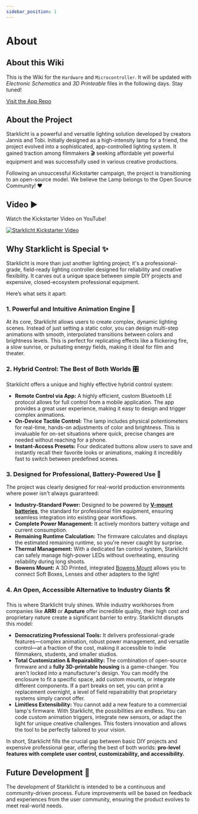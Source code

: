 ```yaml
---
sidebar_position: 1
---
```


# About

## About this Wiki

This is the Wiki for the `Hardware` and `Microcontroller`. It will be updated with _Electronic Schematics_ and _3D Printeable_ files in the following days. Stay tuned!

[Visit the App Repo](https://github.com/starklicht/starklicht-app)

## About the Project

Starklicht is a powerful and versatile lighting solution developed by creators Jannis and Tobi. Initially designed as a high-intensity lamp for a friend, the project evolved into a sophisticated, app-controlled lighting system. It gained traction among filmmakers 🎬 seeking affordable yet powerful equipment and was successfully used in various creative productions.

Following an unsuccessful Kickstarter campaign, the project is transitioning to an open-source model. We believe the Lamp belongs to the Open Source Community! ❤️

## Video ▶️

Watch the Kickstarter Video on YouTube!

[![Starklicht Kickstarter Video](https://img.youtube.com/vi/G1x2UZiIcEk/0.jpg)](https://www.youtube.com/watch?v=G1x2UZiIcEk)

## Why Starklicht is Special ✨

Starklicht is more than just another lighting project; it's a professional-grade, field-ready lighting controller designed for reliability and creative flexibility. It carves out a unique space between simple DIY projects and expensive, closed-ecosystem professional equipment.

Here’s what sets it apart:

### 1. Powerful and Intuitive Animation Engine 🎨
At its core, Starklicht allows users to create complex, dynamic lighting scenes. Instead of just setting a static color, you can design multi-step animations with smooth, interpolated transitions between colors and brightness levels. This is perfect for replicating effects like a flickering fire, a slow sunrise, or pulsating energy fields, making it ideal for film and theater.

### 2. Hybrid Control: The Best of Both Worlds 🎛️
Starklicht offers a unique and highly effective hybrid control system:
*   **Remote Control via App:** A highly efficient, custom Bluetooth LE protocol allows for full control from a mobile application. The app provides a great user experience, making it easy to design and trigger complex animations.
*   **On-Device Tactile Control:** The lamp includes physical potentiometers for real-time, hands-on adjustments of color and brightness. This is invaluable for on-set situations where quick, precise changes are needed without reaching for a phone.
*   **Instant-Access Presets:** Four dedicated buttons allow users to save and instantly recall their favorite looks or animations, making it incredibly fast to switch between predefined scenes.

### 3. Designed for Professional, Battery-Powered Use 🔋
The project was clearly designed for real-world production environments where power isn't always guaranteed:
*   **Industry-Standard Power:** Designed to be powered by **[V-mount batteries](https://youtu.be/zwAgzI9GIvo?si=fchEp6K2CtWoB1aQ)**, the standard for professional film equipment, ensuring seamless integration into existing gear workflows.
*   **Complete Power Management:** It actively monitors battery voltage and current consumption.
*   **Remaining Runtime Calculation:** The firmware calculates and displays the estimated remaining runtime, so you're never caught by surprise.
*   **Thermal Management:** With a dedicated fan control system, Starklicht can safely manage high-power LEDs without overheating, ensuring reliability during long shoots.
*   **Bowens Mount:** A 3D Printed, integrated [Bowens Mount](https://youtu.be/xdcqoKLByec?si=OuRkl3FwU5621zWE) allows you to connect Soft Boxes, Lenses and other adapters to the light! 

### 4. An Open, Accessible Alternative to Industry Giants 🛠️
This is where Starklicht truly shines. While industry workhorses from companies like **ARRI** or **Aputure** offer incredible quality, their high cost and proprietary nature create a significant barrier to entry. Starklicht disrupts this model:
*   **Democratizing Professional Tools:** It delivers professional-grade features—complex animation, robust power management, and versatile control—at a fraction of the cost, making it accessible to indie filmmakers, students, and smaller studios.
*   **Total Customization & Repairability:** The combination of open-source firmware and a **fully 3D-printable housing** is a game-changer. You aren't locked into a manufacturer's design. You can modify the enclosure to fit a specific space, add custom mounts, or integrate different components. If a part breaks on set, you can print a replacement overnight, a level of field repairability that proprietary systems simply cannot offer.
*   **Limitless Extensibility:** You cannot add a new feature to a commercial lamp's firmware. With Starklicht, the possibilities are endless. You can code custom animation triggers, integrate new sensors, or adapt the light for unique creative challenges. This fosters innovation and allows the tool to be perfectly tailored to your vision.

In short, Starklicht fills the crucial gap between basic DIY projects and expensive professional gear, offering the best of both worlds: **pro-level features with complete user control, customizability, and accessibility.**

## Future Development 🚀

The development of Starklicht is intended to be a continuous and community-driven process. Future improvements will be based on feedback and experiences from the user community, ensuring the product evolves to meet real-world needs.